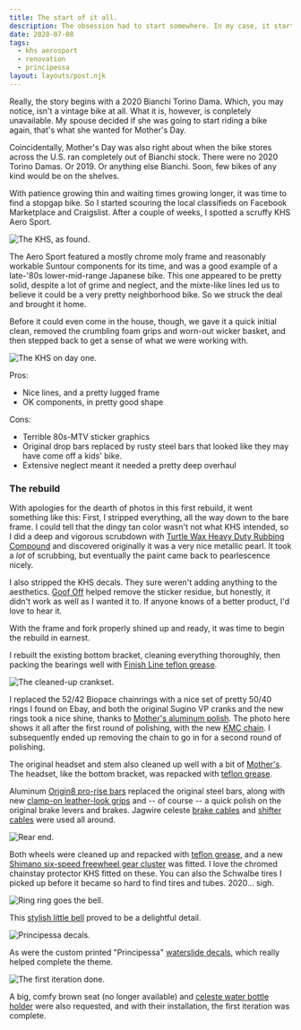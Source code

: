 ```yaml
---
title: The start of it all.
description: The obsession had to start somewhere. In my case, it started with eternal COVID-related backorders and a cheap Craigslist find.
date: 2020-07-08
tags:
  - khs aerosport
  - renovation
  - principessa
layout: layouts/post.njk
---
```

Really, the story begins with a 2020 Bianchi Torino Dama. Which, you may notice, isn't a vintage bike at all. What it is, however, is conpletely unavailable. My spouse decided if she was going to start riding a bike again, that's what she wanted for Mother's Day. 

Coincidentally, Mother's Day was also right about when the bike stores across the U.S. ran completely out of Bianchi stock. There were no 2020 Torino Damas. Or 2019. Or anything else Bianchi. Soon, few bikes of any kind would be on the shelves.

With patience growing thin and waiting times growing longer, it was time to find a stopgap bike. So I started scouring the local classifieds on Facebook Marketplace and Craigslist. After a couple of weeks, I spotted a scruffy KHS Aero Sport.

<img src="/img/july-2020/khs-as-found.png" alt="The KHS, as found.">

The Aero Sport featured a mostly chrome moly frame and reasonably workable Suntour components for its time, and was a good example of a late-'80s lower-mid-range Japanese bike. This one appeared to be pretty solid, despite a lot of grime and neglect, and the mixte-like lines led us to believe it could be a very pretty neighborhood bike. So we struck the deal and brought it home.

Before it could even come in the house, though, we gave it a quick initial clean, removed the crumbling foam grips and worn-out wicker basket, and then stepped back to get a sense of what we were working with.

<img src="/img/july-2020/khs-first-day.jpg" alt="The KHS on day one.">

Pros: 
* Nice lines, and a pretty lugged frame
* OK components, in pretty good shape

Cons:
* Terrible 80s-MTV sticker graphics
* Original drop bars replaced by rusty steel bars that looked like they may have come off a kids' bike.
* Extensive neglect meant it needed a pretty deep overhaul 

### The rebuild

With apologies for the dearth of photos in this first rebuild, it went something like this: First, I stripped everything, all the way down to the bare frame. I could tell that the dingy tan color wasn't not what KHS intended, so I did a deep and vigorous scrubdown with [Turtle Wax Heavy Duty Rubbing Compound](https://amzn.to/33BFbmV) and discovered originally it was a very nice metallic pearl. It took a _lot_ of scrubbing, but eventually the paint came back to pearlescence nicely. 

I also stripped the KHS decals. They sure weren't adding anything to the aesthetics. [Goof Off](https://amzn.to/2DLm5zO) helped remove the sticker residue, but honestly, it didn't work as well as I wanted it to. If anyone knows of a better product, I'd love to hear it.

With the frame and fork properly shined up and ready, it was time to begin the rebuild in earnest.

I rebuilt the existing bottom bracket, cleaning everything thoroughly, then packing the bearings well with [Finish Line teflon grease](https://amzn.to/31w8lkF). 

<img src="/img/july-2020/cranks.jpg" alt="The cleaned-up crankset.">

I replaced the  52/42 Biopace chainrings with a nice set of pretty 50/40 rings I found on Ebay, and both the original Sugino VP cranks and the new rings took a nice shine, thanks to [Mother's aluminum polish](https://amzn.to/2XEvGQl). The photo here shows it all after the first round of polishing, with the new [KMC chain](https://amzn.to/30Abpx5). I subsequently ended up removing the chain to go in for a second round of polishing.

The original headset and stem also cleaned up well with a bit of [Mother's](https://amzn.to/2XEvGQl). The headset, like the bottom bracket, was repacked with [teflon grease](https://amzn.to/31w8lkF).

Aluminum [Origin8 pro-rise bars](https://amzn.to/3kkxEim) replaced the original steel bars, along with new [clamp-on leather-look grips](https://amzn.to/3ikuwkN) and -- of course -- a quick polish on the original brake levers and brakes. Jagwire celeste [brake cables](https://amzn.to/3iguXwv) and [shifter cables](https://amzn.to/3kpBGpC) were used all around.

<img src="/img/july-2020/rear-end.jpg" alt="Rear end.">

Both wheels were cleaned up and repacked with [teflon grease](https://amzn.to/31w8lkF), and a new [Shimano six-speed freewheel gear cluster](https://amzn.to/3ikv22d) was fitted. I love the chromed chainstay protector KHS fitted on these. You can also the Schwalbe tires I picked up before it became so hard to find tires and tubes. 2020... sigh.

<img src="/img/july-2020/bell.jpg" alt="Ring ring goes the bell.">

This [stylish little bell](https://amzn.to/3fDimSl) proved to be a delightful detail.

<img src="/img/july-2020/principessa.jpg" alt="Principessa decals.">

As were the custom printed "Principessa" [waterslide decals](https://www.amazon.com/gp/product/B077TMFVL9/ref=ppx_yo_dt_b_search_asin_title?ie=UTF8&psc=1), which really helped complete the theme.

<img src="/img/july-2020/done-ish.jpg" alt="The first iteration done.">

A big, comfy brown seat (no longer available) and [celeste water bottle holder](https://amzn.to/3kqbZFF) were also requested, and with their installation, the first iteration was complete.





